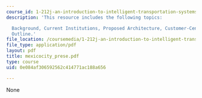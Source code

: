 ```yaml
---
course_id: 1-212j-an-introduction-to-intelligent-transportation-systems-spring-2005
description: 'This resource includes the following topics:

  Background, Current Institutions, Proposed Architecture, Customer-Centric, and Cost/Benefits
  Outline.'
file_location: /coursemedia/1-212j-an-introduction-to-intelligent-transportation-systems-spring-2005/0e084af306592562c414771ac188a656_mexicocity_prese.pdf
file_type: application/pdf
layout: pdf
title: mexicocity_prese.pdf
type: course
uid: 0e084af306592562c414771ac188a656

---
```

None